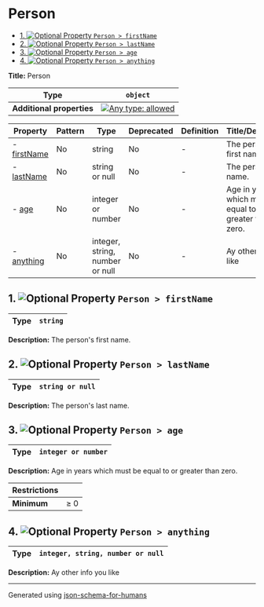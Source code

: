 # Person

- [1. ![Optional](https://img.shields.io/badge/Optional-yellow) Property `Person > firstName`](#firstName)
- [2. ![Optional](https://img.shields.io/badge/Optional-yellow) Property `Person > lastName`](#lastName)
- [3. ![Optional](https://img.shields.io/badge/Optional-yellow) Property `Person > age`](#age)
- [4. ![Optional](https://img.shields.io/badge/Optional-yellow) Property `Person > anything`](#anything)

**Title:** Person

| Type                      | `object`                                                                                                                          |
| ------------------------- | --------------------------------------------------------------------------------------------------------------------------------- |
| **Additional properties** | [![Any type: allowed](https://img.shields.io/badge/Any%20type-allowed-green)](# "Additional Properties of any type are allowed.") |

| Property                   | Pattern | Type                            | Deprecated | Definition | Title/Description                                         |
| -------------------------- | ------- | ------------------------------- | ---------- | ---------- | --------------------------------------------------------- |
| - [firstName](#firstName ) | No      | string                          | No         | -          | The person's first name.                                  |
| - [lastName](#lastName )   | No      | string or null                  | No         | -          | The person's last name.                                   |
| - [age](#age )             | No      | integer or number               | No         | -          | Age in years which must be equal to or greater than zero. |
| - [anything](#anything )   | No      | integer, string, number or null | No         | -          | Ay other info you like                                    |

## <a name="firstName"></a>1. ![Optional](https://img.shields.io/badge/Optional-yellow) Property `Person > firstName`

| Type | `string` |
| ---- | -------- |

**Description:** The person's first name.

## <a name="lastName"></a>2. ![Optional](https://img.shields.io/badge/Optional-yellow) Property `Person > lastName`

| Type | `string or null` |
| ---- | ---------------- |

**Description:** The person's last name.

## <a name="age"></a>3. ![Optional](https://img.shields.io/badge/Optional-yellow) Property `Person > age`

| Type | `integer or number` |
| ---- | ------------------- |

**Description:** Age in years which must be equal to or greater than zero.

| Restrictions |        |
| ------------ | ------ |
| **Minimum**  | &ge; 0 |

## <a name="anything"></a>4. ![Optional](https://img.shields.io/badge/Optional-yellow) Property `Person > anything`

| Type | `integer, string, number or null` |
| ---- | --------------------------------- |

**Description:** Ay other info you like

----------------------------------------------------------------------------------------------------------------------------
Generated using [json-schema-for-humans](https://github.com/coveooss/json-schema-for-humans)

